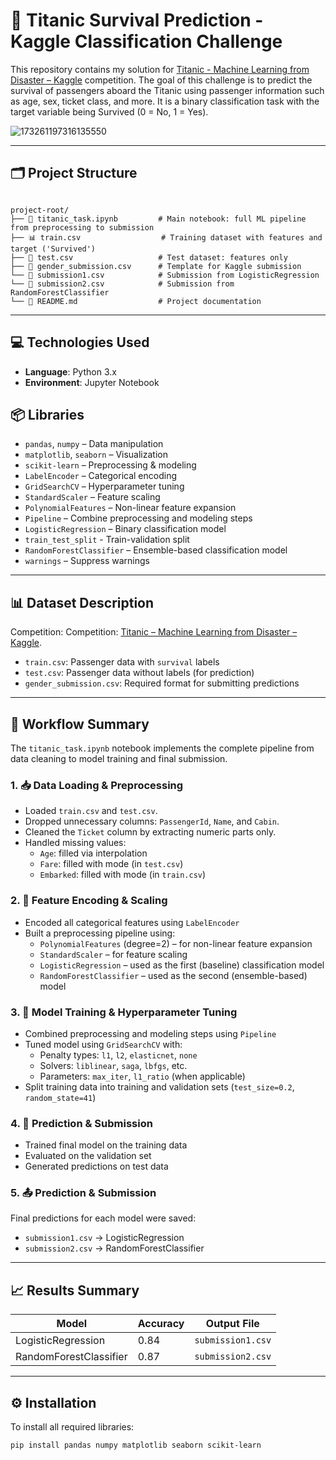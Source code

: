 # 🚢 Titanic Survival Prediction - Kaggle Classification Challenge

This repository contains my solution for [Titanic - Machine Learning from Disaster – Kaggle](https://www.kaggle.com/competitions/titanic) competition.
The goal of this challenge is to predict the survival of passengers aboard the Titanic using passenger information such as age, sex, ticket class, and more.
It is a binary classification task with the target variable being Survived (0 = No, 1 = Yes).


![173261197316135550](https://github.com/user-attachments/assets/6997e7ef-430c-40ac-a1f1-b1d95ef61e99)


---

## 🗂️ Project Structure

```

project-root/
├── 📄 titanic_task.ipynb         # Main notebook: full ML pipeline from preprocessing to submission
├── 📊 train.csv                  # Training dataset with features and target ('Survived')
├── 🧪 test.csv                   # Test dataset: features only
├── 📝 gender_submission.csv      # Template for Kaggle submission
└── 🚀 submission1.csv            # Submission from LogisticRegression
└── 🚀 submission2.csv            # Submission from RandomForestClassifier
└── 📜 README.md                  # Project documentation

```

---

## 💻 Technologies Used

- **Language**: Python 3.x  
- **Environment**: Jupyter Notebook


## 📦 Libraries

- `pandas`, `numpy` – Data manipulation  
- `matplotlib`, `seaborn` – Visualization  
- `scikit-learn` – Preprocessing & modeling
- `LabelEncoder` – Categorical encoding 
- `GridSearchCV` – Hyperparameter tuning  
- `StandardScaler` – Feature scaling 
- `PolynomialFeatures` – Non-linear feature expansion
- `Pipeline` – Combine preprocessing and modeling steps 
- `LogisticRegression` – Binary classification model
- `train_test_split` - Train-validation split
- `RandomForestClassifier` – Ensemble-based classification model
- `warnings` – Suppress warnings

---

## 📊 Dataset Description

Competition: Competition: [Titanic – Machine Learning from Disaster – Kaggle](https://www.kaggle.com/competitions/titanic).

- `train.csv`: Passenger data with `survival` labels
- `test.csv`: Passenger data without labels (for prediction)
- `gender_submission.csv`: Required format for submitting predictions

---

## 🔁 Workflow Summary

The `titanic_task.ipynb` notebook implements the complete pipeline from data cleaning to model training and final submission.

### 1. 📥 Data Loading & Preprocessing
- Loaded `train.csv` and `test.csv`.
- Dropped unnecessary columns: `PassengerId`, `Name`, and `Cabin`.
- Cleaned the `Ticket` column by extracting numeric parts only.
- Handled missing values:
  - `Age`: filled via interpolation
  - `Fare`: filled with mode (in `test.csv`)
  - `Embarked`: filled with mode (in `train.csv`)

### 2. 🧪 Feature Encoding & Scaling

- Encoded all categorical features using `LabelEncoder`
- Built a preprocessing pipeline using:
  - `PolynomialFeatures` (degree=2) – for non-linear feature expansion
  - `StandardScaler` – for feature scaling
  - `LogisticRegression` – used as the first (baseline) classification model  
  - `RandomForestClassifier` – used as the second (ensemble-based) model  

### 3. 🧠 Model Training & Hyperparameter Tuning

- Combined preprocessing and modeling steps using `Pipeline`
- Tuned model using `GridSearchCV` with:
  - Penalty types: `l1`, `l2`, `elasticnet`, `none`
  - Solvers: `liblinear`, `saga`, `lbfgs`, etc.
  - Parameters: `max_iter`, `l1_ratio` (when applicable)
- Split training data into training and validation sets (`test_size=0.2`, `random_state=41`)


### 4. 🧠 Prediction & Submission

- Trained final model on the training data
- Evaluated on the validation set
- Generated predictions on test data



### 5. 📤 Prediction & Submission

Final predictions for each model were saved:

- `submission1.csv` → LogisticRegression
- `submission2.csv` → RandomForestClassifier

---

## 📈 Results Summary

| Model                  | Accuracy |    Output File    |
|------------------------|----------|-------------------|
| LogisticRegression     | 0.84     | `submission1.csv` |
| RandomForestClassifier | 0.87     | `submission2.csv` |

---

## ⚙️ Installation

To install all required libraries:


```bash
pip install pandas numpy matplotlib seaborn scikit-learn
